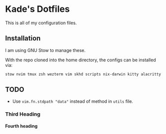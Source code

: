 # Kade's Dotfiles

This is all of my configuration files.

## Installation

I am using GNU Stow to manage these.

With the repo cloned into the home directory, the configs can be installed via:

```bash
stow nvim tmux zsh wezterm vim skhd scripts nix-darwin kitty alacritty karabiner starship vim yazi
```


## TODO

- Use `vim.fn.stdpath "data"` instead of method in `utils` file.

### Third Heading


#### Fourth heading
